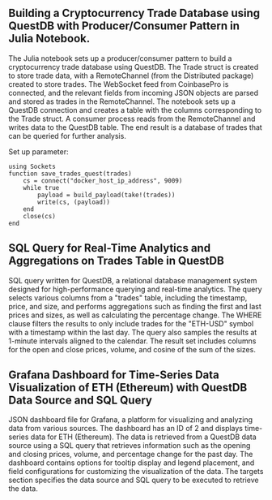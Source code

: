 ## Building a Cryptocurrency Trade Database using QuestDB with Producer/Consumer Pattern in Julia Notebook.
The Julia notebook sets up a producer/consumer pattern to build a cryptocurrency trade database using QuestDB. The Trade struct is created to store trade data, with a RemoteChannel (from the Distributed package) created to store trades. The WebSocket feed from CoinbasePro is connected, and the relevant fields from incoming JSON objects are parsed and stored as trades in the RemoteChannel. The notebook sets up a QuestDB connection and creates a table with the columns corresponding to the Trade struct. A consumer process reads from the RemoteChannel and writes data to the QuestDB table. The end result is a database of trades that can be queried for further analysis.

Set up parameter:

```
using Sockets
function save_trades_quest(trades)
    cs = connect("docker_host_ip_address", 9009)
    while true
        payload = build_payload(take!(trades))
        write(cs, (payload))
    end
    close(cs)
end

```




## SQL Query for Real-Time Analytics and Aggregations on Trades Table in QuestDB
SQL query written for QuestDB, a relational database management system designed for high-performance querying and real-time analytics. The query selects various columns from a "trades" table, including the timestamp, price, and size, and performs aggregations such as finding the first and last prices and sizes, as well as calculating the percentage change. The WHERE clause filters the results to only include trades for the "ETH-USD" symbol with a timestamp within the last day. The query also samples the results at 1-minute intervals aligned to the calendar. The result set includes columns for the open and close prices, volume, and cosine of the sum of the sizes.

## Grafana Dashboard for Time-Series Data Visualization of ETH (Ethereum) with QuestDB Data Source and SQL Query
JSON dashboard file for Grafana, a platform for visualizing and analyzing data from various sources. The dashboard has an ID of 2 and displays time-series data for ETH (Ethereum). The data is retrieved from a QuestDB data source using a SQL query that retrieves information such as the opening and closing prices, volume, and percentage change for the past day. The dashboard contains options for tooltip display and legend placement, and field configurations for customizing the visualization of the data. The targets section specifies the data source and SQL query to be executed to retrieve the data.
